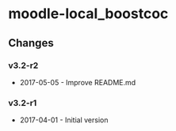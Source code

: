 moodle-local_boostcoc
=====================

Changes
-------

### v3.2-r2

* 2017-05-05 - Improve README.md

### v3.2-r1

* 2017-04-01 - Initial version
